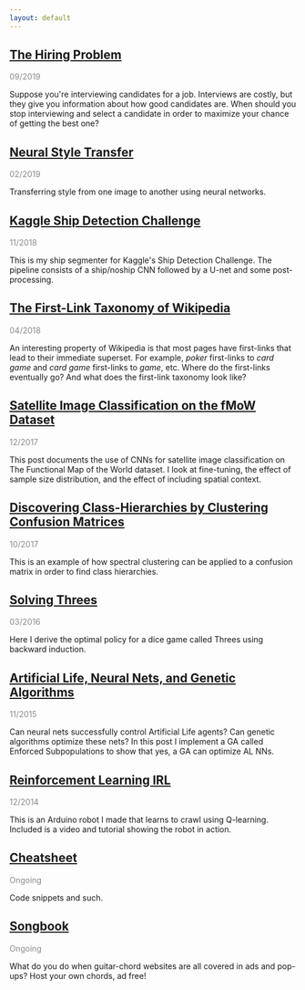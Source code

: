 ```yaml
---
layout: default
---
```


## [The Hiring Problem](hiring-problem.html)

<p style="opacity:0.5">09/2019</p>

Suppose you're interviewing candidates for a job. Interviews are costly, but they give you information about how good candidates are.  When should you stop interviewing and select a candidate in order to maximize your chance of getting the best one? 

## [Neural Style Transfer](neural-style-transfer.html)

<p style="opacity:0.5">02/2019</p>

Transferring style from one image to another using neural networks.

## [Kaggle Ship Detection Challenge](airbus.html)

<p style="opacity:0.5">11/2018</p>

This is my ship segmenter for Kaggle's Ship Detection Challenge.  The pipeline consists of a ship/noship CNN followed by a U-net and some post-processing.

## [The First-Link Taxonomy of Wikipedia](wikilinks.html)

<p style="opacity:0.5">04/2018</p>

An interesting property of Wikipedia is that most pages have first-links that lead to their immediate superset.  For example, _poker_ first-links to _card game_ and _card game_ first-links to _game_, etc.  Where do the first-links eventually go?  And what does the first-link taxonomy look like?

## [Satellite Image Classification on the fMoW Dataset](fmow.html)

<p style="opacity:0.5">12/2017</p>

This post documents the use of CNNs for satellite image classification on The Functional Map of the World dataset. I look at fine-tuning, the effect of sample size distribution, and the effect of including spatial context.

## [Discovering Class-Hierarchies by Clustering Confusion Matrices](cm-clustering.html)

<p style="opacity:0.5">10/2017</p>

This is an example of how spectral clustering can be applied to a confusion matrix in order to find class hierarchies.

## [Solving Threes](bellman.md)

<p style="opacity:0.5">03/2016</p>

Here I derive the optimal policy for a dice game called Threes using backward induction.

## [Artificial Life, Neural Nets, and Genetic Algorithms](neuroev.html)

<p style="opacity:0.5">11/2015</p>

Can neural nets successfully control Artificial Life agents?  Can genetic algorithms optimize these nets?  In this post I implement a GA called Enforced Subpopulations to show that yes, a GA can optimize AL NNs.

## [Reinforcement Learning IRL](rl.html)

<p style="opacity:0.5">12/2014</p>

This is an Arduino robot I made that learns to crawl using Q-learning.  Included is a video and tutorial showing the robot in action.

## [Cheatsheet](cheatsheet.html)

<p style="opacity:0.5">Ongoing</p>

Code snippets and such.

## [Songbook](songbook.html)

<p style="opacity:0.5">Ongoing</p>

What do you do when guitar-chord websites are all covered in ads and pop-ups?  Host your own chords, ad free!


<br />